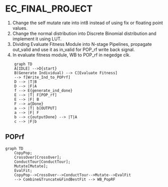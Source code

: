 # EC_FINAL_PROJECT

1. Change the self mutate rate into int8 instead of using fix or floating point values.
2. Change the normal distribution into Discrete Binomial distribution and implement it using LUT.
3. Dividing Evaluate Fitness Module into N-stage Pipelines, propagate out_valid and use it as in_valid for POP_rf write back signal.
4. In evaluate fitness module, WB to POP_rf in negedge clk.

```mermaid
    graph TD
    A[IDLE] -->D{start}
    B(Generate Individual) --> C[Evaluate Fitness]
    --> f[Write_Ind_to_POPrf]
    D --> |T|B
    D --> |F|A
    f --> E{generate_ind_done}
    E --> |T| F[POP_rf]
    E --> |F| B
    F --> a{Done}
    a --> |T| b[OUTPUT]
    a --> |F| F
    b --> c{outputDone} --> |T|A
    c --> |F|b
```
## POPrf
```mermaid
graph TD
    CopyPop;
    CrossOver[CrossOver];
    ConductTour[ConductTour];
    Mutate[Mutate];
    EvalFit;
    CopyPop-->CrossOver-->ConductTour-->Mutate-->EvalFit
    --> Combine&Truncate&FindBestFit --> WB_PopRF
```